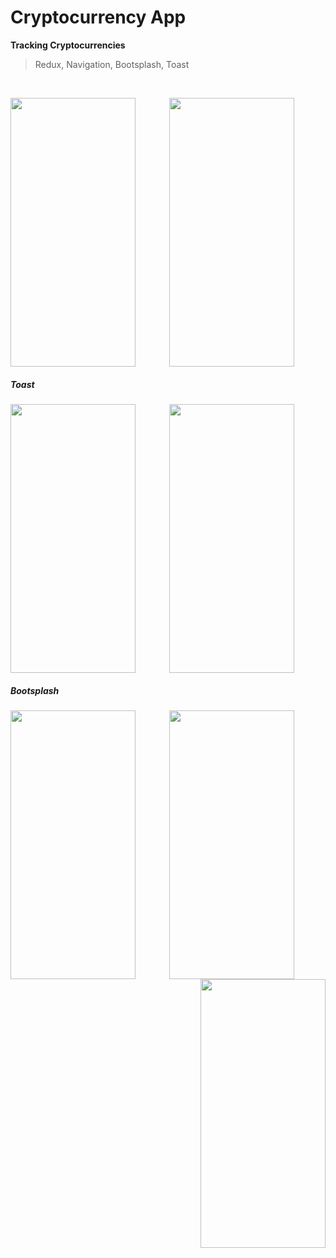 # Cryptocurrency App

**Tracking Cryptocurrencies**
<br/>
> Redux, Navigation, Bootsplash, Toast
<br/>

<p align="center">
<img src="https://user-images.githubusercontent.com/65288948/200648915-da93d8f5-3681-4072-a8ec-e6f813a1b857.jpg" align="left" width="200" height="430">
<img src="https://user-images.githubusercontent.com/65288948/200648918-f55b4922-8fe5-481d-800e-44c295a1badc.jpg" align="center" width="200" height="430">
</p>

##### Toast

<p align="center">
<img src="https://user-images.githubusercontent.com/65288948/200648924-9148c781-ab70-4205-bec1-62bb4fc514c0.jpg" align="left" width="200" height="430">
<img src="https://user-images.githubusercontent.com/65288948/200648929-4719b4f1-0b7f-4c3d-9915-10d9f3a04726.jpg" align="center" width="200" height="430">
</p>


##### Bootsplash

<p align="center">
<img src="https://user-images.githubusercontent.com/65288948/200648912-575d6811-4e07-4f59-a93e-6c60205d9b60.jpg" align="left" width="200" height="430">
<img src="https://user-images.githubusercontent.com/65288948/200648894-0842afad-7d6b-40e4-976d-6cea1f83880e.jpg" align="center" width="200" height="430">
<img src="https://user-images.githubusercontent.com/65288948/200648904-4c7418f2-39fa-4d3b-97c6-1dc4f94faa3f.jpg" align="right" width="200" height="430">
</p>

